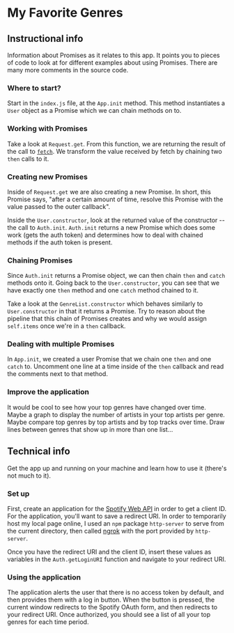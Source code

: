 # My Favorite Genres

## Instructional info
Information about Promises as it relates to this app. It points you to pieces of code to look at for different examples about using Promises. There are many more comments in the source code.

### Where to start?
Start in the `index.js` file, at the `App.init` method. This method instantiates a `User` object as a Promise which we can chain methods on to.

### Working with Promises
Take a look at `Request.get`. From this function, we are returning the result of the call to [`fetch`](https://developer.mozilla.org/en-US/docs/Web/API/Fetch_API). We transform the value received by fetch by chaining two `then` calls to it.

### Creating new Promises
Inside of `Request.get` we are also creating a new Promise. In short, this Promise says, "after a certain amount of time, resolve this Promise with the value passed to the outer callback".

Inside the `User.constructor`, look at the returned value of the constructor -- the call to `Auth.init`. `Auth.init` returns a new Promise which does some work (gets the auth token) and determines how to deal with chained methods if the auth token is present.

### Chaining Promises
Since `Auth.init` returns a Promise object, we can then chain `then` and `catch` methods onto it. Going back to the `User.constructor`, you can see that we have exactly one `then` method and one `catch` method chained to it.

Take a look at the `GenreList.constructor` which behaves similarly to `User.constructor` in that it returns a Promise. Try to reason about the pipeline that this chain of Promises creates and why we would assign `self.items` once we're in a `then` callback.

### Dealing with multiple Promises
In `App.init`, we created a user Promise that we chain one `then` and one `catch` to. Uncomment one line at a time inside of the `then` callback and read the comments next to that method.

### Improve the application
It would be cool to see how your top genres have changed over time. Maybe a graph to display the number of artists in your top artists per genre. Maybe compare top genres by top artists and by top tracks over time. Draw lines between genres that show up in more than one list...

## Technical info
Get the app up and running on your machine and learn how to use it (there's not much to it).
### Set up
First, create an application for the [Spotify Web API](https://developer.spotify.com/web-api/) in order to get a client ID. For the application, you'll want to save a redirect URI. In order to temporarily host my local page online, I used an `npm` package `http-server` to serve from the current directory, then called [ngrok](https://ngrok.com/) with the port provided by `http-server`.

Once you have the redirect URI and the client ID, insert these values as variables in the `Auth.getLoginURI` function and navigate to your redirect URI.

### Using the application
The application alerts the user that there is no access token by default, and then provides them with a log in button. When the button is pressed, the current window redirects to the Spotify OAuth form, and then redirects to your redirect URI. Once authorized, you should see a list of all your top genres for each time period.
